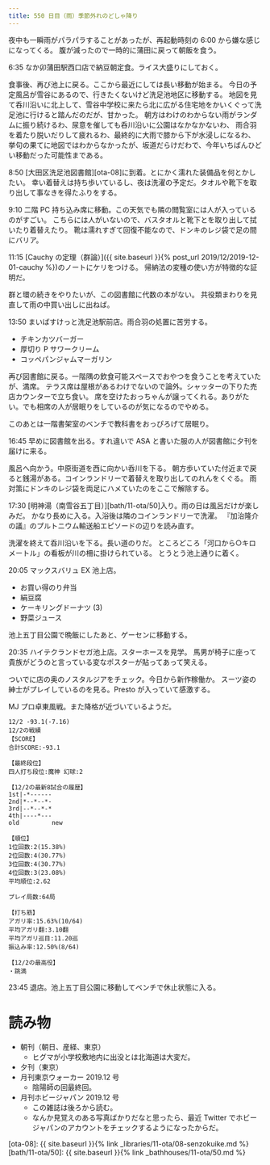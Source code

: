 ```yaml
---
title: 550 日目（雨）季節外れのどしゃ降り
---
```


夜中も一瞬雨がパラパラすることがあったが、再起動時刻の 6:00 から嫌な感じになってくる。
腹が減ったので一時的に蒲田に戻って朝飯を食う。

6:35 なか卯蒲田駅西口店で納豆朝定食。ライス大盛りにしておく。

食事後、再び池上に戻る。ここから最近にしては長い移動が始まる。
今日の予定風呂が雪谷にあるので、行きたくないけど洗足池地区に移動する。
地図を見て呑川沿いに北上して、雪谷中学校に来たら北に広がる住宅地をかいくぐって洗足池に行けると踏んだのだが、甘かった。
朝方はわけのわからない雨がランダムに振り続けるわ、尿意を催しても呑川沿いに公園はなかなかないわ、
雨合羽を着たり脱いだりして疲れるわ、最終的に大雨で膝から下が水浸しになるわ、
挙句の果てに地図ではわからなかったが、坂道だらけだわで、今年いちばんひどい移動だった可能性まである。

8:50 [大田区洗足池図書館][ota-08]に到着。とにかく濡れた装備品を何とかしたい。
幸い着替えは持ち歩いているし、夜は洗濯の予定だ。タオルや靴下を取り出して事なきを得たふりをする。

9:10 二階 PC 持ち込み席に移動。この天気でも隣の閲覧室には人が入っているのがすごい。
こちらには人がいないので、バスタオルと靴下とを取り出して拭いたり着替えたり。
靴は濡れすぎて回復不能なので、ドンキのレジ袋で足の間にバリア。

11:15 [Cauchy の定理（群論）]({{ site.baseurl }}{% post_url 2019/12/2019-12-01-cauchy %})のノートにケリをつける。
帰納法の変種の使い方が特徴的な証明だ。

群と環の続きをやりたいが、この図書館に代数の本がない。
共役類まわりを見直して雨の中買い出しに出ねば。

13:50 まいばすけっと洗足池駅前店。雨合羽の処置に苦労する。
* チキンカツバーガー
* 厚切り P サワークリーム
* コッペパンジャムマーガリン

再び図書館に戻る。一階隅の飲食可能スペースでおやつを食うことを考えていたが、満席。
テラス席は屋根があるわけでないので論外。シャッターの下りた売店カウンターで立ち食い。
席を空けたおっちゃんが譲ってくれる。ありがたい。でも相席の人が居眠りをしているのが気になるのでやめる。

このあとは一階書架室のベンチで教科書をおっぴろげて居眠り。

16:45 早めに図書館を出る。すれ違いで ASA と書いた服の人が図書館に夕刊を届けに来る。

風呂へ向かう。中原街道を西に向かい呑川を下る。
朝方歩いていた付近まで戻ると銭湯がある。コインランドリーで着替えを取り出してのれんをくぐる。
雨対策にドンキのレジ袋を両足にハメていたのをここで解除する。

17:30 [明神湯（南雪谷五丁目）][bath/11-ota/50]入り。雨の日は風呂だけが楽しみだ。
かなり長めに入る。入浴後は隣のコインランドリーで洗濯。
『加治隆介の議』のプルトニウム輸送船エピソードの辺りを読み直す。

洗濯を終えて呑川沿いを下る。長い道のりだ。
ところどころ「河口から○キロメートル」の看板が川の柵に掛けられている。
とうとう池上通りに着く。

20:05 マックスバリュ EX 池上店。
* お買い得のり弁当
* 絹豆腐
* ケーキリングドーナツ (3)
* 野菜ジュース

池上五丁目公園で晩飯にしたあと、ゲーセンに移動する。

20:35 ハイテクランドセガ池上店。スターホースを見学。
馬男が椅子に座って貴族がどうのと言っている変なポスターが貼ってあって笑える。

ついでに店の奥のノスタルジアをチェック。今日から新作稼働か。
スーツ姿の紳士がプレイしているのを見る。Presto が入っていて感激する。

MJ プロ卓東風戦。また降格が近づいているようだ。

```text
12/2 -93.1(-7.16)
12/2の戦績
【SCORE】
合計SCORE:-93.1

【最終段位】
四人打ち段位:魔神 幻球:2

【12/2の最新8試合の履歴】
1st|-*------
2nd|*--*--*-
3rd|--*--*-*
4th|----*---
old         new

【順位】
1位回数:2(15.38%)
2位回数:4(30.77%)
3位回数:4(30.77%)
4位回数:3(23.08%)
平均順位:2.62

プレイ局数:64局

【打ち筋】
アガリ率:15.63%(10/64)
平均アガリ翻:3.10翻
平均アガリ巡目:11.20巡
振込み率:12.50%(8/64)

【12/2の最高役】
・跳満
```

23:45 退店。池上五丁目公園に移動してベンチで休止状態に入る。

# 読み物

* 朝刊（朝日、産経、東京）
  * ヒグマが小学校敷地内に出没とは北海道は大変だ。
* 夕刊（東京）
* 月刊東京ウォーカー 2019.12 号
  * 陰陽師の回最終回。
* 月刊ホビージャパン 2019.12 号
  * この雑誌は後ろから読む。
  * なんか見覚えのある写真ばかりだなと思ったら、最近 Twitter でホビージャパンのアカウントをチェックするようになったからだ。

[ota-08]: {{ site.baseurl }}{% link _libraries/11-ota/08-senzokuike.md %}
[bath/11-ota/50]: {{ site.baseurl }}{% link _bathhouses/11-ota/50.md %}
